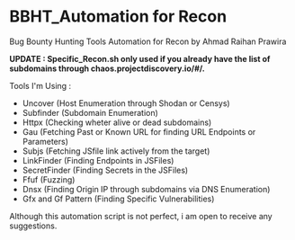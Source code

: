 # BBHT_Automation for Recon
Bug Bounty Hunting Tools Automation for Recon by Ahmad Raihan Prawira

****UPDATE : Specific_Recon.sh only used if you already have the list of subdomains through chaos.projectdiscovery.io/#/.****

Tools I'm Using :
- Uncover (Host Enumeration through Shodan or Censys)
- Subfinder (Subdomain Enumeration)
- Httpx (Checking wheter alive or dead subdomains)
- Gau (Fetching Past or Known URL for finding URL Endpoints or Parameters)
- Subjs (Fetching JSfile link actively from the target)
- LinkFinder (Finding Endpoints in JSFiles)
- SecretFinder (Finding Secrets in the JSFiles)
- Ffuf (Fuzzing)
- Dnsx (Finding Origin IP through subdomains via DNS Enumeration)
- Gfx and Gf Pattern (Finding Specific Vulnerabilities)

Although this automation script is not perfect, i am open to receive any suggestions.

